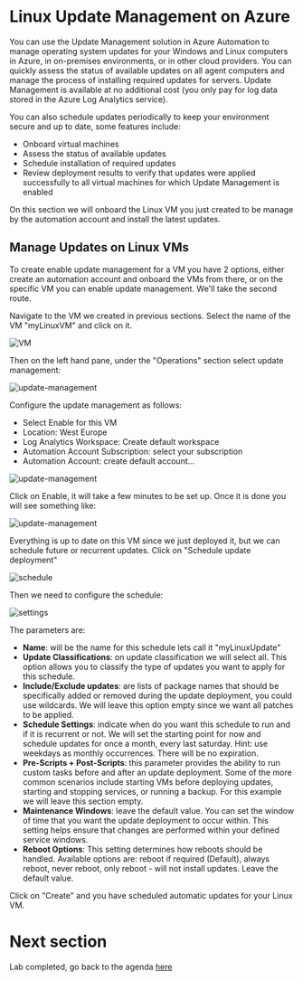 Linux Update Management on Azure
==========================================
You can use the Update Management solution in Azure Automation to manage operating system updates for your Windows and Linux computers in Azure, in on-premises environments, or in other cloud providers. You can quickly assess the status of available updates on all agent computers and manage the process of installing required updates for servers. Update Management is available at no additional cost (you only pay for log data stored in the Azure Log Analytics service).

You can also schedule updates periodically to keep your environment secure and up to date, some features include: 
- Onboard virtual machines
- Assess the status of available updates
- Schedule installation of required updates
- Review deployment results to verify that updates were applied successfully to all virtual machines for which Update Management is enabled

On this section we will onboard the Linux VM you just created to be manage by the automation account and install the latest updates. 

Manage Updates on Linux VMs
--------------------------------
To create enable update management for a VM you have 2 options, either create an automation account and onboard the VMs from there, or on the specific VM you can enable update management. We'll take the second route. 

Navigate to the VM we created in previous sections. Select the name of the VM "myLinuxVM" and click on it. 

![VM](/images/updates/VM.jpg)

Then on the left hand pane, under the "Operations" section select update management:

![update-management](/images/updates/update-management.jpg)

Configure the update management as follows: 

- Select Enable for this VM
- Location: West Europe
- Log Analytics Workspace: Create default workspace
- Automation Account Subscription: select your subscription
- Automation Account: create default account...

![update-management](/images/updates/update-management-settings.JPG)

Click on Enable, it will take a few minutes to be set up. Once it is done you will see something like: 

![update-management](/images/updates/update-management-done.JPG)

Everything is up to date on this VM since we just deployed it, but we can schedule future or recurrent updates. Click on "Schedule update deployment"

![schedule](/images/updates/schedule.jpg)

Then we need to configure the schedule: 

![settings](/images/updates/settings.JPG)

The parameters are:

- **Name**: will be the name for this schedule lets call it "myLinuxUpdate"
- **Update Classifications**: on update classification we will select all. This  option allows you to classify the type of updates you want to apply for this schedule. 
- **Include/Exclude updates**: are lists of package names that should be specifically added or removed during the update deployment, you could use wildcards. We will leave this option empty since we want all patches to be applied. 
- **Schedule Settings**: indicate when do you want this schedule to run and if it is recurrent or not. We will set the starting point for now and schedule updates for once a month, every last saturday. Hint: use weekdays as monthly occurrences. There will be no expiration.
- **Pre-Scripts + Post-Scripts**: this parameter provides the ability to run custom tasks before and after an update deployment. Some of the more common scenarios include starting VMs before deploying updates, starting and stopping services, or running a backup. For this example we will leave this section empty.
- **Maintenance Windows**:  leave the default value. You can set the window of time that you want the update deployment to occur within. This setting helps ensure that changes are performed within your defined service windows.
- **Reboot Options**: This setting determines how reboots should be handled. Available options are: reboot if required (Default), always reboot, never reboot, only reboot - will not install updates. Leave the default value.

Click on "Create" and you have scheduled automatic updates for your Linux VM. 

Next section
==

Lab completed, go back to the agenda [here](README.md)